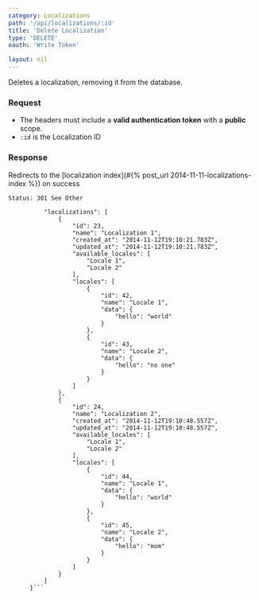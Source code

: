 ```yaml
---
category: Localizations
path: '/api/localizations/:id'
title: 'Delete Localization'
type: 'DELETE'
oauth: 'Write Token'

layout: nil
---
```


Deletes a localization, removing it from the database.

### Request

* The headers must include a **valid authentication token** with a **public** scope.
* ```:id``` is the Localization ID

### Response

Redirects to the [localization index](#{% post_url 2014-11-11-localizations-index %}) on success

```Status: 301 See Other```
```{
          "localizations": [
              {
                  "id": 23,
                  "name": "Localization 1",
                  "created_at": "2014-11-12T19:10:21.783Z",
                  "updated_at": "2014-11-12T19:10:21.783Z",
                  "available_locales": [
                      "Locale 1",
                      "Locale 2"
                  ],
                  "locales": [
                      {
                          "id": 42,
                          "name": "Locale 1",
                          "data": {
                              "hello": "world"
                          }
                      },
                      {
                          "id": 43,
                          "name": "Locale 2",
                          "data": {
                              "hello": "no one"
                          }
                      }
                  ]
              },
              {
                  "id": 24,
                  "name": "Localization 2",
                  "created_at": "2014-11-12T19:10:48.557Z",
                  "updated_at": "2014-11-12T19:10:48.557Z",
                  "available_locales": [
                      "Locale 1",
                      "Locale 2"
                  ],
                  "locales": [
                      {
                          "id": 44,
                          "name": "Locale 1",
                          "data": {
                              "hello": "world"
                          }
                      },
                      {
                          "id": 45,
                          "name": "Locale 2",
                          "data": {
                              "hello": "mom"
                          }
                      }
                  ]
              }
          ]
      }```
